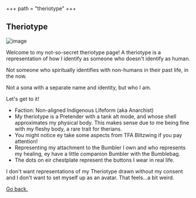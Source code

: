 +++
path = "theriotype"
+++

Theriotype
---------------------

![image](https://github.com/user-attachments/assets/3d686d95-6897-4519-9ac0-e41361b962ef)

Welcome to my not-so-secret theriotype page! A theriotype is a representation of how I identify as someone who doesn't identify as human.

Not someone who spiritually identifies with non-humans in their past life, in the now.

Not a sona with a separate name and identity, but who I am.

Let's get to it!

* Faction: Non-aligned Indigenous Lifeform (aka Anarchist)
* My theriotype is a Pretender with a tank alt mode, and whose shell approximates my physical body. This makes sense due to me being fine with my fleshy body, a rare trait for therians.
* You might notice ey take some aspects from TFA Blitzwing if you pay attention!
* Representing my attachment to the Bumbler I own and who represents my healing, ey have a little companion Bumbler with the Bumblebag.
* The dots on eir chestplate represent the buttons I wear in real life.

I don't want representations of my Theriotype drawn without my consent and I don't want to set myself up as an avatar. That feels...a bit weird.

[Go back.](/)
